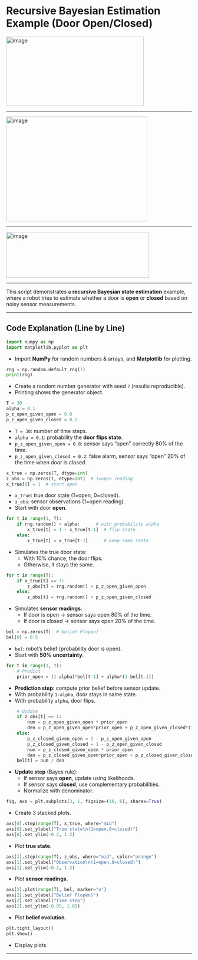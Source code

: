 # Recursive Bayesian Estimation Example (Door Open/Closed)

<img width="373" height="188" alt="image" src="https://github.com/user-attachments/assets/097f09c4-d2fa-4eaf-bf95-feea9d895bb1" />

---

<img width="383" height="284" alt="image" src="https://github.com/user-attachments/assets/e2382001-107a-461c-8bde-a02d5de5d760" />

---

<img width="388" height="124" alt="image" src="https://github.com/user-attachments/assets/0668acaf-0f6b-4121-8fdd-9ead21801690" />

---

This script demonstrates a **recursive Bayesian state estimation** example, where a robot tries to estimate whether a door is **open** or **closed** based on noisy sensor measurements.

---

## Code Explanation (Line by Line)

```python
import numpy as np
import matplotlib.pyplot as plt
```
- Import **NumPy** for random numbers & arrays, and **Matplotlib** for plotting.

```python
rng = np.random.default_rng(7)
print(rng)
```
- Create a random number generator with seed `7` (results reproducible).
- Printing shows the generator object.

```python
T = 30
alpha = 0.1
p_z_open_given_open = 0.8
p_z_open_given_closed = 0.2
```
- `T = 30`: number of time steps.
- `alpha = 0.1`: probability the **door flips state**.
- `p_z_open_given_open = 0.8`: sensor says “open” correctly 80% of the time.
- `p_z_open_given_closed = 0.2`: false alarm, sensor says “open” 20% of the time when door is closed.

```python
x_true = np.zeros(T, dtype=int)
z_obs = np.zeros(T, dtype=int)  # 1=open reading
x_true[0] = 1  # start open
```
- `x_true`: true door state (1=open, 0=closed).
- `z_obs`: sensor observations (1=open reading).
- Start with door **open**.

```python
for t in range(1, T):
    if rng.random() < alpha:      # with probability alpha
        x_true[t] = 1 - x_true[t-1]  # flip state
    else:
        x_true[t] = x_true[t-1]      # keep same state
```
- Simulates the true door state:
  - With 10% chance, the door flips.
  - Otherwise, it stays the same.

```python
for t in range(T):
    if x_true[t] == 1:
        z_obs[t] = rng.random() < p_z_open_given_open
    else:
        z_obs[t] = rng.random() < p_z_open_given_closed
```
- Simulates **sensor readings**:
  - If door is open → sensor says open 80% of the time.
  - If door is closed → sensor says open 20% of the time.

```python
bel = np.zeros(T)  # belief P(open)
bel[0] = 0.5
```
- `bel`: robot’s belief (probability door is open).
- Start with **50% uncertainty**.

```python
for t in range(1, T):
    # Predict
    prior_open = (1-alpha)*bel[t-1] + alpha*(1-bel[t-1])
```
- **Prediction step**: compute prior belief before sensor update.
- With probability `1-alpha`, door stays in same state.
- With probability `alpha`, door flips.

```python
    # Update
    if z_obs[t] == 1:
        num = p_z_open_given_open * prior_open
        den = p_z_open_given_open*prior_open + p_z_open_given_closed*(1-prior_open)
    else:
        p_z_closed_given_open = 1 - p_z_open_given_open
        p_z_closed_given_closed = 1 - p_z_open_given_closed
        num = p_z_closed_given_open * prior_open
        den = p_z_closed_given_open*prior_open + p_z_closed_given_closed*(1-prior_open)
    bel[t] = num / den
```
- **Update step** (Bayes rule):
  - If sensor says **open**, update using likelihoods.
  - If sensor says **closed**, use complementary probabilities.
  - Normalize with denominator.

```python
fig, axs = plt.subplots(3, 1, figsize=(10, 6), sharex=True)
```
- Create 3 stacked plots.

```python
axs[0].step(range(T), x_true, where="mid")
axs[0].set_ylabel("True state\n(1=open,0=closed)")
axs[0].set_ylim(-0.2, 1.2)
```
- Plot **true state**.

```python
axs[1].step(range(T), z_obs, where="mid", color="orange")
axs[1].set_ylabel("Observation\n(1=open,0=closed)")
axs[1].set_ylim(-0.2, 1.2)
```
- Plot **sensor readings**.

```python
axs[2].plot(range(T), bel, marker="o")
axs[2].set_ylabel("Belief P(open)")
axs[2].set_xlabel("Time step")
axs[2].set_ylim(-0.05, 1.05)
```
- Plot **belief evolution**.

```python
plt.tight_layout()
plt.show()
```
- Display plots.

---


